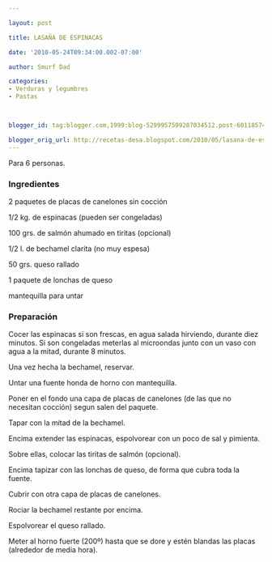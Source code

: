 ```yaml
---

layout: post

title: LASAÑA DE ESPINACAS

date: '2010-05-24T09:34:00.002-07:00'

author: Smurf Dad

categories:
- Verduras y legumbres
- Pastas



blogger_id: tag:blogger.com,1999:blog-5299957599287034512.post-6011857441805143035

blogger_orig_url: http://recetas-desa.blogspot.com/2010/05/lasana-de-espinacas.html
---
```


Para 6 personas.

<h3>Ingredientes</h3>

2 paquetes de placas de canelones sin cocción

1/2 kg. de espinacas (pueden ser congeladas)

100 grs. de salmón ahumado en tiritas (opcional)

1/2 l. de bechamel clarita (no muy espesa)

50 grs. queso rallado

1 paquete de lonchas de queso

mantequilla para untar

<h3>Preparación</h3>

Cocer las espinacas si son frescas, en agua salada hirviendo, durante diez minutos. Si son congeladas meterlas al microondas junto con un vaso con agua a la mitad, durante 8 minutos.

Una vez hecha la bechamel, reservar.

Untar una fuente honda de horno con mantequilla.

Poner en el fondo una capa de placas de canelones (de las que no necesitan cocción) segun salen del paquete.

Tapar con la mitad de la bechamel.

Encima extender las espinacas, espolvorear con un poco de sal y pimienta.

Sobre ellas, colocar las tiritas de salmón (opcional).

Encima tapizar con las lonchas de queso, de forma que cubra toda la fuente.

Cubrir con otra capa de placas de canelones.

Rociar la bechamel restante por encima.

Espolvorear el queso rallado.

Meter al horno fuerte (200&ordm;) hasta que se dore y estén blandas las placas (alrededor de media hora).

